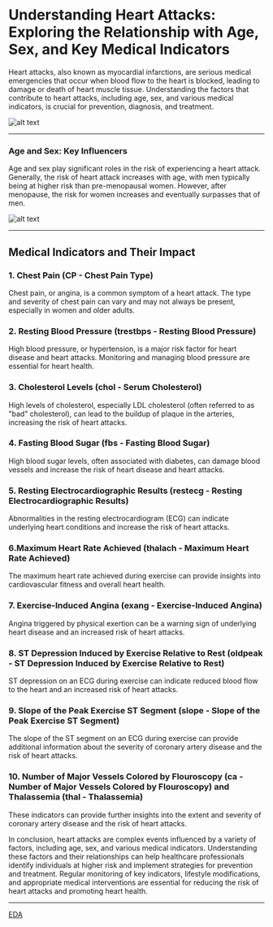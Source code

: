 # Understanding Heart Attacks: Exploring the Relationship with Age, Sex, and Key Medical Indicators

Heart attacks, also known as myocardial infarctions, are serious medical emergencies that occur when blood flow to the heart is blocked, leading to damage or death of heart muscle tissue. Understanding the factors that contribute to heart attacks, including age, sex, and various medical indicators, is crucial for prevention, diagnosis, and treatment.

![alt text](https://tse2.mm.bing.net/th?id=OIP.x81znUyZoC1R7z8t0MjjcgHaFj&pid=Api&P=0&h=220&fbclid=IwAR3VkypKRjr8nFmai_ppaM2m5xDMFvv_e8_zwUa3iS4i3TwX5KPVQMMSdrA)

---

### Age and Sex: Key Influencers
Age and sex play significant roles in the risk of experiencing a heart attack. Generally, the risk of heart attack increases with age, with men typically being at higher risk than pre-menopausal women. However, after menopause, the risk for women increases and eventually surpasses that of men.

![alt text](https://www.healthcurrents.com/wp-content/uploads/2022/11/GettyImages-1344030014.jpg)

---

## Medical Indicators and Their Impact

### 1. Chest Pain (CP - Chest Pain Type)
Chest pain, or angina, is a common symptom of a heart attack. The type and severity of chest pain can vary and may not always be present, especially in women and older adults.

### 2. Resting Blood Pressure (trestbps - Resting Blood Pressure)
High blood pressure, or hypertension, is a major risk factor for heart disease and heart attacks. Monitoring and managing blood pressure are essential for heart health.

### 3. Cholesterol Levels (chol - Serum Cholesterol)
High levels of cholesterol, especially LDL cholesterol (often referred to as "bad" cholesterol), can lead to the buildup of plaque in the arteries, increasing the risk of heart attacks.

### 4. Fasting Blood Sugar (fbs - Fasting Blood Sugar)
High blood sugar levels, often associated with diabetes, can damage blood vessels and increase the risk of heart disease and heart attacks.

### 5. Resting Electrocardiographic Results (restecg - Resting Electrocardiographic Results)
Abnormalities in the resting electrocardiogram (ECG) can indicate underlying heart conditions and increase the risk of heart attacks.

### 6.Maximum Heart Rate Achieved (thalach - Maximum Heart Rate Achieved)
The maximum heart rate achieved during exercise can provide insights into cardiovascular fitness and overall heart health.

### 7. Exercise-Induced Angina (exang - Exercise-Induced Angina)
Angina triggered by physical exertion can be a warning sign of underlying heart disease and an increased risk of heart attacks.

### 8. ST Depression Induced by Exercise Relative to Rest (oldpeak - ST Depression Induced by Exercise Relative to Rest)
ST depression on an ECG during exercise can indicate reduced blood flow to the heart and an increased risk of heart attacks.

### 9. Slope of the Peak Exercise ST Segment (slope - Slope of the Peak Exercise ST Segment)
The slope of the ST segment on an ECG during exercise can provide additional information about the severity of coronary artery disease and the risk of heart attacks.

### 10. Number of Major Vessels Colored by Flouroscopy (ca - Number of Major Vessels Colored by Flouroscopy) and Thalassemia (thal - Thalassemia)
These indicators can provide further insights into the extent and severity of coronary artery disease and the risk of heart attacks.

In conclusion, heart attacks are complex events influenced by a variety of factors, including age, sex, and various medical indicators. Understanding these factors and their relationships can help healthcare professionals identify individuals at higher risk and implement strategies for prevention and treatment. Regular monitoring of key indicators, lifestyle modifications, and appropriate medical interventions are essential for reducing the risk of heart attacks and promoting heart health.

---

[EDA](https://pratibharoy.github.io/Pratibha-Dipika/Heart-disease/EDA.md)
